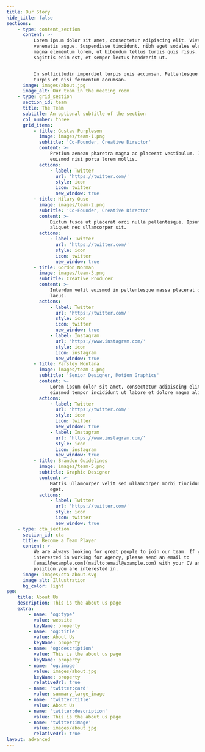 ```yaml
---
title: Our Story
hide_title: false
sections:
    - type: content_section
      content: >-
          Lorem ipsum dolor sit amet, consectetur adipiscing elit. Vivamus vel
          venenatis augue. Suspendisse tincidunt, nibh eget sodales eleifend, lectus
          magna elementum lorem, ut bibendum tellus turpis quis risus. Vivamus
          sagittis enim est, et semper lectus hendrerit ut.


          In sollicitudin imperdiet turpis quis accumsan. Pellentesque euismod
          turpis et nisi fermentum accumsan.
      image: images/about.jpg
      image_alt: Our team in the meeting room
    - type: grid_section
      section_id: team
      title: The Team
      subtitle: An optional subtitle of the section
      col_number: three
      grid_items:
          - title: Gustav Purpleson
            image: images/team-1.png
            subtitle: 'Co-Founder, Creative Director'
            content: >-
                Pretium aenean pharetra magna ac placerat vestibulum. Imperdiet sed
                euismod nisi porta lorem mollis.
            actions:
                - label: Twitter
                  url: 'https://twitter.com/'
                  style: icon
                  icon: twitter
                  new_window: true
          - title: Hilary Ouse
            image: images/team-2.png
            subtitle: 'Co-Founder, Creative Director'
            content: >-
                Dictum fusce ut placerat orci nulla pellentesque. Ipsum faucibus vitae
                aliquet nec ullamcorper sit.
            actions:
                - label: Twitter
                  url: 'https://twitter.com/'
                  style: icon
                  icon: twitter
                  new_window: true
          - title: Gordon Norman
            image: images/team-3.png
            subtitle: Creative Producer
            content: >-
                Interdum velit euismod in pellentesque massa placerat duis ultricies
                lacus.
            actions:
                - label: Twitter
                  url: 'https://twitter.com/'
                  style: icon
                  icon: twitter
                  new_window: true
                - label: Instagram
                  url: 'https://www.instagram.com/'
                  style: icon
                  icon: instagram
                  new_window: true
          - title: Parsley Montana
            image: images/team-4.png
            subtitle: 'Senior Designer, Motion Graphics'
            content: >-
                Lorem ipsum dolor sit amet, consectetur adipiscing elit, sed do
                eiusmod tempor incididunt ut labore et dolore magna aliqua.
            actions:
                - label: Twitter
                  url: 'https://twitter.com/'
                  style: icon
                  icon: twitter
                  new_window: true
                - label: Instagram
                  url: 'https://www.instagram.com/'
                  style: icon
                  icon: instagram
                  new_window: true
          - title: Brandon Guidelines
            image: images/team-5.png
            subtitle: Graphic Designer
            content: >-
                Mattis ullamcorper velit sed ullamcorper morbi tincidunt ornare massa
                eget.
            actions:
                - label: Twitter
                  url: 'https://twitter.com/'
                  style: icon
                  icon: twitter
                  new_window: true
    - type: cta_section
      section_id: cta
      title: Become a Team Player
      content: >-
          We are always looking for great people to join our team. If you are
          interested in working for Agency, please send an email to
          [email@example.com](mailto:email@example.com) with your CV and which
          position you are interested in.
      image: images/cta-about.svg
      image_alt: Illustration
      bg_color: light
seo:
    title: About Us
    description: This is the about us page
    extra:
        - name: 'og:type'
          value: website
          keyName: property
        - name: 'og:title'
          value: About Us
          keyName: property
        - name: 'og:description'
          value: This is the about us page
          keyName: property
        - name: 'og:image'
          value: images/about.jpg
          keyName: property
          relativeUrl: true
        - name: 'twitter:card'
          value: summary_large_image
        - name: 'twitter:title'
          value: About Us
        - name: 'twitter:description'
          value: This is the about us page
        - name: 'twitter:image'
          value: images/about.jpg
          relativeUrl: true
layout: advanced
---
```


